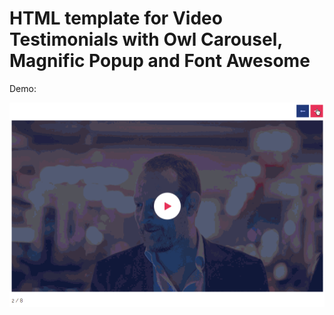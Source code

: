 # HTML template for Video Testimonials with Owl Carousel, Magnific Popup and Font Awesome

Demo:

![Demo](demo.gif)